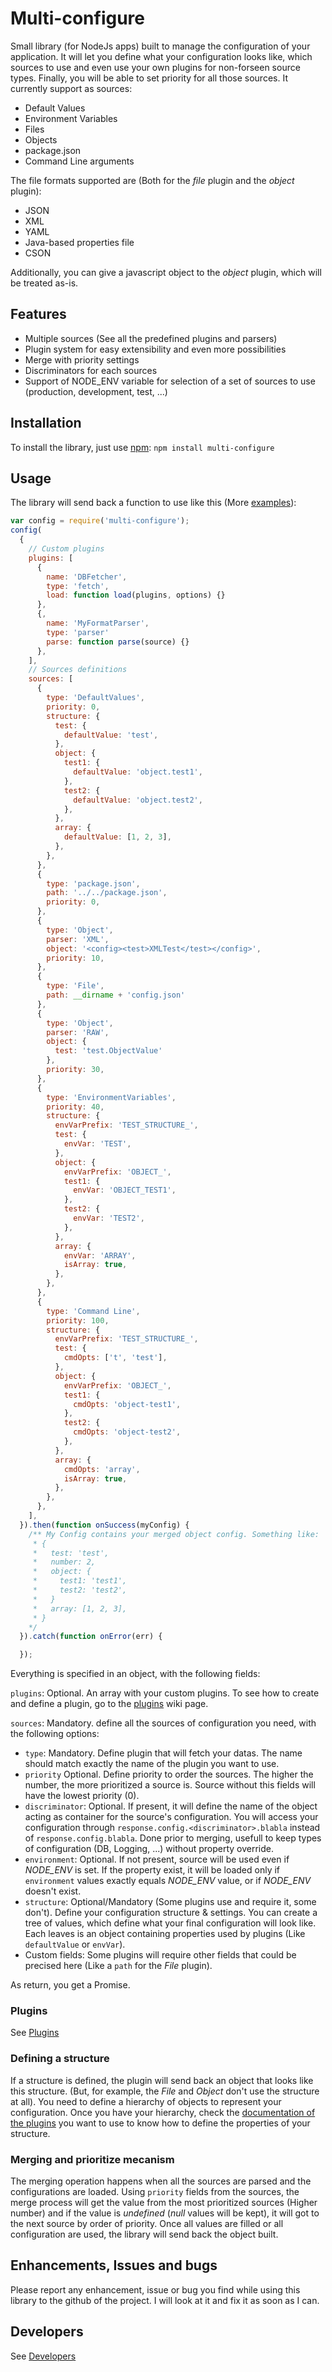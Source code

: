 # Multi-configure
Small library (for NodeJs apps) built to manage the configuration of your application. It will let you define what your configuration looks like, which sources to use and even use your own plugins for non-forseen source types. Finally, you will be able to set priority for all those sources. It currently support as sources:
- Default Values
- Environment Variables
- Files
- Objects
- package.json
- Command Line arguments

The file formats supported are (Both for the *file* plugin and the *object* plugin):
- JSON
- XML
- YAML
- Java-based properties file
- CSON

Additionally, you can give a javascript object to the *object* plugin, which will be treated as-is.

## Features
- Multiple sources (See all the predefined plugins and parsers)
- Plugin system for easy extensibility and even more possibilities
- Merge with priority settings
- Discriminators for each sources
- Support of NODE_ENV variable for selection of a set of sources to use (production, development, test, ...)

## Installation

To install the library, just use [npm](https://fr.wikipedia.org/wiki/Npm_%28logiciel%29):
`
npm install multi-configure
`

## Usage

The library will send back a function to use like this (More [examples](https://github.com/Normegil/multi-configure/tree/develop/examples)):
```javascript
var config = require('multi-configure');
config(
  {
    // Custom plugins
    plugins: [
      {
        name: 'DBFetcher',
        type: 'fetch',
        load: function load(plugins, options) {}
      },
      {,
        name: 'MyFormatParser',
        type: 'parser'
        parse: function parse(source) {}
      },
    ],
    // Sources definitions
    sources: [
      {
        type: 'DefaultValues',
        priority: 0,
        structure: {
          test: {
            defaultValue: 'test',
          },
          object: {
            test1: {
              defaultValue: 'object.test1',
            },
            test2: {
              defaultValue: 'object.test2',
            },
          },
          array: {
            defaultValue: [1, 2, 3],
          },
        },
      },
      {
        type: 'package.json',
        path: '../../package.json',
        priority: 0,
      },
      {
        type: 'Object',
        parser: 'XML',
        object: '<config><test>XMLTest</test></config>',
        priority: 10,
      },
      {
        type: 'File',
        path: __dirname + 'config.json'
      },
      {
        type: 'Object',
        parser: 'RAW',
        object: {
          test: 'test.ObjectValue'
        },
        priority: 30,
      },
      {
        type: 'EnvironmentVariables',
        priority: 40,
        structure: {
          envVarPrefix: 'TEST_STRUCTURE_',
          test: {
            envVar: 'TEST',
          },
          object: {
            envVarPrefix: 'OBJECT_',
            test1: {
              envVar: 'OBJECT_TEST1',
            },
            test2: {
              envVar: 'TEST2',
            },
          },
          array: {
            envVar: 'ARRAY',
            isArray: true,
          },
        },
      },
      {
        type: 'Command Line',
        priority: 100,
        structure: {
          envVarPrefix: 'TEST_STRUCTURE_',
          test: {
            cmdOpts: ['t', 'test'],
          },
          object: {
            envVarPrefix: 'OBJECT_',
            test1: {
              cmdOpts: 'object-test1',
            },
            test2: {
              cmdOpts: 'object-test2',
            },
          },
          array: {
            cmdOpts: 'array',
            isArray: true,
          },
        },
      },
    ],
  }).then(function onSuccess(myConfig) {
    /** My Config contains your merged object config. Something like:
     * {
     *   test: 'test',
     *   number: 2,
     *   object: {
     *     test1: 'test1',
     *     test2: 'test2',
     *   }
     *   array: [1, 2, 3],
     * }
    */
  }).catch(function onError(err) {

  });
```
Everything is specified in an object, with the following fields:

`plugins`: Optional. An array with your custom plugins. To see how to create and define a plugin, go to the [plugins](https://github.com/Normegil/multi-configure/wiki/Plugins) wiki page.

`sources`: Mandatory. define all the sources of configuration you need, with the following options:
- `type`: Mandatory. Define plugin that will fetch your datas. The name should match exactly the name of the plugin you want to use.
- `priority` Optional. Define priority to order the sources. The higher the number, the more prioritized a source is. Source without this fields will have the lowest priority (0).
- `discriminator`: Optional. If present, it will define the name of the object acting as container for the source's configuration. You will access your configuration through `response.config.<discriminator>.blabla` instead of `response.config.blabla`. Done prior to merging, usefull to keep types of configuration (DB, Logging, ...) without property override.
- `environment`: Optional. If not present, source will be used even if *NODE_ENV* is set. If the property exist, it will be loaded only if `environment` values exactly equals *NODE_ENV* value, or if *NODE_ENV* doesn't exist.
- `structure`: Optional/Mandatory (Some  plugins use and require it, some don't). Define your configuration structure & settings. You can create a tree of values, which define what your final configuration will look like. Each leaves is an object containing properties used by plugins (Like `defaultValue` or `envVar`).
- Custom fields: Some plugins will require other fields that could be precised here (Like a `path` for the *File* plugin).

As return, you get a Promise.

### Plugins
See [Plugins](https://github.com/Normegil/multi-configure/wiki/Plugins)

### Defining a structure
If a structure is defined, the plugin will send back an object that looks like this structure. (But, for example, the *File* and *Object* don't use the structure at all). You need to define a hierarchy  of objects to represent your configuration. Once you have your hierarchy, check the [documentation of the plugins](https://github.com/Normegil/multi-configure/wiki/Plugins) you want to use to know how to define the properties of your structure.

### Merging and prioritize mecanism
The merging operation happens when all the sources are parsed and the configurations are loaded. Using `priority` fields from the sources, the merge process will get the value from the most prioritized sources (Higher number) and if the value is *undefined* (*null* values will be kept), it will got to the next source by order of priority. Once all values are filled or all configuration are used, the library will send back the object built.

## Enhancements, Issues and bugs
Please report any enhancement, issue or bug you find while using this library to the github of the project. I will look at it and  fix it as soon as I can.

## Developers
See [Developers](https://github.com/Normegil/multi-configure/wiki/Developers)

